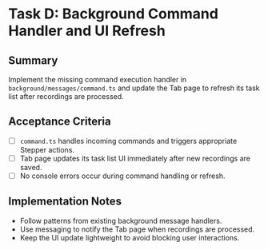 # Task D: Background Command Handler and UI Refresh

## Summary
Implement the missing command execution handler in `background/messages/command.ts` and update the Tab page to refresh its task list after recordings are processed.

## Acceptance Criteria
- [ ] `command.ts` handles incoming commands and triggers appropriate Stepper actions.
- [ ] Tab page updates its task list UI immediately after new recordings are saved.
- [ ] No console errors occur during command handling or refresh.

## Implementation Notes
- Follow patterns from existing background message handlers.
- Use messaging to notify the Tab page when recordings are processed.
- Keep the UI update lightweight to avoid blocking user interactions.
